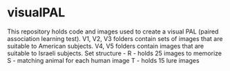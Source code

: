 # visualPAL

This repository holds code and images used to create a visual PAL (paired association learning test).
V1, V2, V3 folders contain sets of images that are suitable to American subjects.
V4, V5 folders contain images that are suitable to Israeli subjects.
Set structure - 
R - holds 25 images to memorize
S - matching animal for each human image
T - holds 15 lure images
